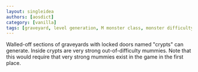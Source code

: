 ```yaml
---
layout: singleidea
authors: [aosdict]
category: [vanilla]
tags: [graveyard, level generation, M monster class, monster difficulty]
---
```

Walled-off sections of graveyards with locked doors named "crypts" can generate. Inside crypts are very strong out-of-difficulty mummies. Note that this would require that very strong mummies exist in the game in the first place.
